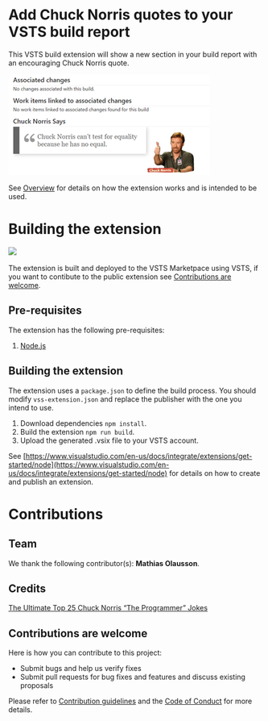 # Add Chuck Norris quotes to your VSTS build report #
This VSTS build extension will show a new section in your build report with an encouraging Chuck Norris quote.

![](./docs/chuck-build-report.png)

See [Overview](./docs/overview.md) for details on how the extension works and is intended to be used.

# Building the extension #
![](https://solidify.visualstudio.com/_apis/public/build/definitions/430a0fc1-6d24-414b-9bef-8afa19eb4b15/28/badge)

The extension is built and deployed to the VSTS Marketpace using VSTS, if you want to contibute to the public extension see [Contributions are welcome](#contributions-are-welcome).

## Pre-requisites ##
The extension has the following pre-requisites:

1. [Node.js](https://nodejs.org)

## Building the extension ##
The extension uses a `package.json` to define the build process. You should modify `vss-extension.json` and replace the publisher with the one you intend to use.

1. Download dependencies `npm install`.
2. Build the extension `npm run build`. 
3. Upload the generated .vsix file to your VSTS account.

See [https://www.visualstudio.com/en-us/docs/integrate/extensions/get-started/node](https://www.visualstudio.com/en-us/docs/integrate/extensions/get-started/node) for details on how to create and publish an extension.

# Contributions #

## Team ##

We thank the following contributor(s): **Mathias Olausson**.

## Credits ##

[The Ultimate Top 25 Chuck Norris “The Programmer” Jokes](http://codesqueeze.com/the-ultimate-top-25-chuck-norris-the-programmer-jokes/)

## Contributions are welcome ##

Here is how you can contribute to this project:  

- Submit bugs and help us verify fixes  
- Submit pull requests for bug fixes and features and discuss existing proposals   

Please refer to [Contribution guidelines](.github/CONTRIBUTING.md) and the [Code of Conduct](docs/CODE_OF_CONDUCT.md) for more details.